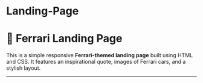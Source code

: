 # Landing-Page
# 🚗 Ferrari Landing Page

This is a simple responsive **Ferrari-themed landing page** built using HTML and CSS. It features an inspirational quote, images of Ferrari cars, and a stylish layout.

---
